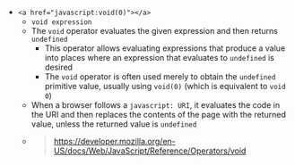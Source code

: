 - `<a href="javascript:void(0)"></a>`
    - `void expression`
    - The `void` operator evaluates the given expression and then returns `undefined`
        - This operator allows evaluating expressions that produce a value into places where an expression that evaluates to `undefined` is desired
        - The `void` operator is often used merely to obtain the `undefined` primitive value, usually using `void(0)` (which is equivalent to `void 0`)
    - When a browser follows a `javascript: URI`, it evaluates the code in the URI and then replaces the contents of the page with the returned value, unless the returned value is `undefined`
    - > https://developer.mozilla.org/en-US/docs/Web/JavaScript/Reference/Operators/void